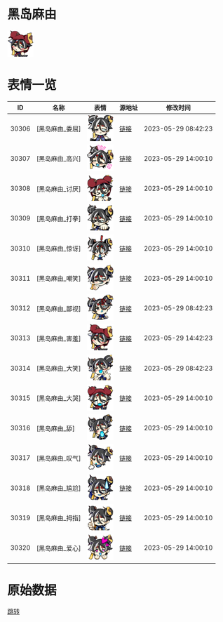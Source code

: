 # 黑岛麻由

<img src="./cover.png" height="60" alt="cover" />

# 表情一览

|ID|名称|表情|源地址|修改时间|
|----|----|----|----|----|
|30306|[黑岛麻由_委屈]|<img src="./pic/030306_%5B黑岛麻由_委屈%5D.png" height="60" alt="委屈"/>|[链接](https://i0.hdslb.com/bfs/garb/f8799a83efdfc2d64ea6b6e8c66b013443f2bd72.png)|2023-05-29 08:42:23|
|30307|[黑岛麻由_高兴]|<img src="./pic/030307_%5B黑岛麻由_高兴%5D.png" height="60" alt="高兴"/>|[链接](https://i0.hdslb.com/bfs/garb/6906f1912c5a2edb168a77cd4e2f7c0135d87818.png)|2023-05-29 14:00:10|
|30308|[黑岛麻由_讨厌]|<img src="./pic/030308_%5B黑岛麻由_讨厌%5D.png" height="60" alt="讨厌"/>|[链接](https://i0.hdslb.com/bfs/garb/9c05071a5693072548560e4b7f368e544f4f033a.png)|2023-05-29 14:00:10|
|30309|[黑岛麻由_打拳]|<img src="./pic/030309_%5B黑岛麻由_打拳%5D.png" height="60" alt="打拳"/>|[链接](https://i0.hdslb.com/bfs/garb/54c3db9929dd83ba2ac08bc48290faa9955a0f57.png)|2023-05-29 14:00:10|
|30310|[黑岛麻由_惊讶]|<img src="./pic/030310_%5B黑岛麻由_惊讶%5D.png" height="60" alt="惊讶"/>|[链接](https://i0.hdslb.com/bfs/garb/5c8b2509f4127093a8c91971a8f52427e915b7f0.png)|2023-05-29 14:00:10|
|30311|[黑岛麻由_嘲笑]|<img src="./pic/030311_%5B黑岛麻由_嘲笑%5D.png" height="60" alt="嘲笑"/>|[链接](https://i0.hdslb.com/bfs/garb/913df3632138c2da6065935b6fc0de648fcd36b4.png)|2023-05-29 14:00:10|
|30312|[黑岛麻由_鄙视]|<img src="./pic/030312_%5B黑岛麻由_鄙视%5D.png" height="60" alt="鄙视"/>|[链接](https://i0.hdslb.com/bfs/garb/bbdfcff099bc8bec8f0d51d877047593d9ca9942.png)|2023-05-29 08:42:23|
|30313|[黑岛麻由_害羞]|<img src="./pic/030313_%5B黑岛麻由_害羞%5D.png" height="60" alt="害羞"/>|[链接](https://i0.hdslb.com/bfs/garb/8e742f5d16b335b2005357460aabbc3c849be6ab.png)|2023-05-29 14:42:23|
|30314|[黑岛麻由_大笑]|<img src="./pic/030314_%5B黑岛麻由_大笑%5D.png" height="60" alt="大笑"/>|[链接](https://i0.hdslb.com/bfs/garb/1020b26f7cf50206dc9a800cd529d70e6542da27.png)|2023-05-29 08:42:23|
|30315|[黑岛麻由_大哭]|<img src="./pic/030315_%5B黑岛麻由_大哭%5D.png" height="60" alt="大哭"/>|[链接](https://i0.hdslb.com/bfs/garb/dfd47b81c012d3cc89f9a7b58f3312031c4c6f87.png)|2023-05-29 14:00:10|
|30316|[黑岛麻由_舔]|<img src="./pic/030316_%5B黑岛麻由_舔%5D.png" height="60" alt="舔"/>|[链接](https://i0.hdslb.com/bfs/garb/09262f65d856f7584bea7cd052129c62c6b12a20.png)|2023-05-29 14:00:10|
|30317|[黑岛麻由_叹气]|<img src="./pic/030317_%5B黑岛麻由_叹气%5D.png" height="60" alt="叹气"/>|[链接](https://i0.hdslb.com/bfs/garb/dba0609ebac007c07ca6f9d2f47650b6c07f2d40.png)|2023-05-29 14:00:10|
|30318|[黑岛麻由_尴尬]|<img src="./pic/030318_%5B黑岛麻由_尴尬%5D.png" height="60" alt="尴尬"/>|[链接](https://i0.hdslb.com/bfs/garb/9bb008d58b31d700f246f1f87c4b119fa59a6cdb.png)|2023-05-29 14:00:10|
|30319|[黑岛麻由_拇指]|<img src="./pic/030319_%5B黑岛麻由_拇指%5D.png" height="60" alt="拇指"/>|[链接](https://i0.hdslb.com/bfs/garb/af6fd84be031f02f3343903336e679204b5b4bb2.png)|2023-05-29 14:00:10|
|30320|[黑岛麻由_爱心]|<img src="./pic/030320_%5B黑岛麻由_爱心%5D.png" height="60" alt="爱心"/>|[链接](https://i0.hdslb.com/bfs/garb/ae3c6c9fc4599013308808526cf45b0aebadaa60.png)|2023-05-29 14:00:10|

# 原始数据

[跳转](./raw.json)

